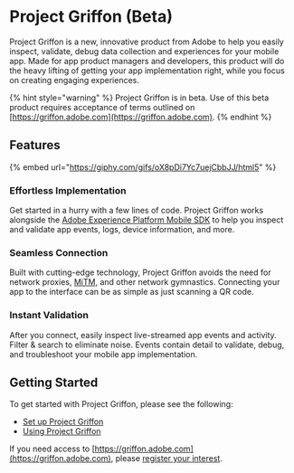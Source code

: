 # Project Griffon \(Beta\)

Project Griffon is a new, innovative product from Adobe to help you easily inspect, validate, debug data collection and experiences for your mobile app. Made for app product managers and developers, this product will do the heavy lifting of getting your app implementation right, while you focus on creating engaging experiences.

{% hint style="warning" %}
Project Griffon is in beta. Use of this beta product requires acceptance of terms outlined on [https://griffon.adobe.com](https://griffon.adobe.com).
{% endhint %}

## Features

{% embed url="https://giphy.com/gifs/oX8pDi7Yc7uejCbbJJ/html5" %}



### Effortless Implementation

Get started in a hurry with a few lines of code. Project Griffon works alongside the [Adobe Experience Platform Mobile SDK](../../) to help you inspect and validate app events, logs, device information, and more.

### Seamless Connection

Built with cutting-edge technology, Project Griffon avoids the need for network proxies, [MiTM](https://en.wikipedia.org/wiki/Man-in-the-middle_attack), and other network gymnastics. Connecting your app to the interface can be as simple as just scanning a QR code.

### Instant Validation

After you connect, easily inspect live-streamed app events and activity. Filter & search to eliminate noise. Events contain detail to validate, debug, and troubleshoot your mobile app implementation.

## Getting Started

To get started with Project Griffon, please see the following:

* [Set up Project Griffon](set-up-project-griffon.md)
* [Using Project Griffon](using-project-griffon.md)

If you need access to [https://griffon.adobe.com](https://griffon.adobe.com), please [register your interest](https://forms.office.com/Pages/ResponsePage.aspx?id=Wht7-jR7h0OUrtLBeN7O4UJN9zAhIEhJr3PBfyMf9wdUMjNHTjVCVUJXUDM0VUIzOUFWMk9RNlBLRC4u).

